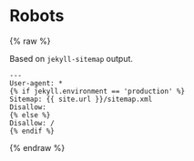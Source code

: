 # Robots

{% raw %}

Based on `jekyll-sitemap` output.

```
---
User-agent: *
{% if jekyll.environment == 'production' %}
Sitemap: {{ site.url }}/sitemap.xml
Disallow:
{% else %}
Disallow: /
{% endif %}
```

{% endraw %}
